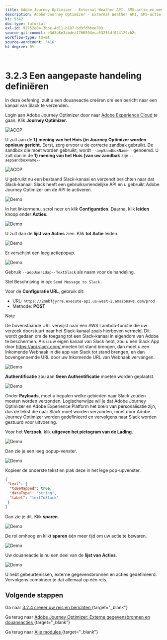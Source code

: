 ```yaml
---
title: Adobe Journey Optimizer - External Weather API, SMS-actie en meer - Aangepaste acties definiëren
description: Adobe Journey Optimizer - External Weather API, SMS-actie en meer - Aangepaste acties definiëren
kt: 5342
doc-type: tutorial
exl-id: 92752e84-3bbe-4d11-b187-bd9fdbbee709
source-git-commit: e3d3b8e3abdea1766594eca53255df024129cb2c
workflow-type: tm+mt
source-wordcount: '416'
ht-degree: 0%

---
```


# 3.2.3 Een aangepaste handeling definiëren

In deze oefening, zult u een douaneactie creëren om een bericht naar een kanaal van Slack te verzenden.

Login aan Adobe Journey Optimizer door naar [ Adobe Experience Cloud ](https://experience.adobe.com) te gaan. Klik **Journey Optimizer**.

![ ACOP ](./../../../../modules/delivery-activation/ajo-b2c/ajob2c-1/images/acophome.png)

U zult aan de **1&rbrace; mening van het Huis {in Journey Optimizer worden opnieuw gericht.** Eerst, zorg ervoor u de correcte zandbak gebruikt. De sandbox die moet worden gebruikt, wordt `--aepSandboxName--` genoemd. U zult dan in de **1} mening van het Huis &lbrace;van uw zandbak** zijn.`--aepSandboxName--`

![ ACOP ](./../../../../modules/delivery-activation/ajo-b2c/ajob2c-1/images/acoptriglp.png)

U gebruikt nu een bestaand Slack-kanaal en verzendt berichten naar dat Slack-kanaal. Slack heeft een gebruiksvriendelijke API en u gebruikt Adobe Journey Optimizer om de API te activeren.

![ Demo ](./images/slack.png)

In het linkermenu, scrol neer en klik **Configuraties**. Daarna, klik **leiden** knoop onder **Acties**.

![ Demo ](./images/menuactions.png)

U zult dan de **lijst van Acties** zien. Klik **tot Actie** leiden.

![ Demo ](./images/acthome.png)

Er verschijnt een leeg actiepopup.

![ Demo ](./images/emptyact.png)

Gebruik `--aepUserLdap--TextSlack` als naam voor de handeling.

Stel Beschrijving in op: `Send Message to Slack` .

Voor de **Configuratie URL**, gebruik dit:

- URL: `https://2mnbfjyrre.execute-api.us-west-2.amazonaws.com/prod`
- Methode: **POST**

>[!NOTE]
>
>De bovenstaande URL verwijst naar een AWS Lambda-functie die uw verzoek doorstuurt naar het Slack-kanaal zoals hierboven vermeld. Dit wordt gedaan om de toegang tot een Slack-kanaal in eigendom van Adobe te beschermen. Als u uw eigen kanaal van Slack hebt, zou u een Slack App door [ https://api.slack.com/ ](https://api.slack.com/) moeten tot stand brengen, dan moet u een Inkomende Webhaak in die app van Slack tot stand brengen, en dan bovengenoemde URL door uw Inkomende URL van Webhaak vervangen.

![ Demo ](./images/slackname.png)

**Authentificatie** zou aan **Geen Authentificatie** moeten worden geplaatst.

![ Demo ](./images/slackauth.png)

Onder **Payloads**, moet u bepalen welke gebieden naar Slack zouden moeten worden verzonden. Logischerwijze wil je dat Adobe Journey Optimizer en Adobe Experience Platform het brein van personalisatie zijn, dus de tekst die naar Slack moet worden verzonden, moet door Adobe Journey Optimizer worden gedefinieerd en vervolgens naar Slack worden gestuurd voor uitvoering.

Voor het **Verzoek**, klik **uitgeven het pictogram van de Lading**.

![ Demo ](./images/slackmsgp.png)

Dan zie je een leeg popup-venster.

![ Demo ](./images/slackmsgpopup.png)

Kopieer de onderste tekst en plak deze in het lege pop-upvenster.

```json
{
 "text": {
  "toBeMapped": true,
  "dataType": "string",
  "label": "textToSlack"
 }
}
```

Dan zie je dit. Klik **sparen**.

![ Demo ](./images/slackmsgpopup1.png)

De rol omhoog en klikt **sparen** één meer tijd om uw actie te bewaren.

![ Demo ](./images/slackmsgpopup3.png)

Uw douaneactie is nu een deel van de **lijst van Acties**.

![ Demo ](./images/slackdone.png)

U hebt gebeurtenissen, externe gegevensbronnen en acties gedefinieerd. Vervolgens combineer je dat allemaal op één reis.

## Volgende stappen

Ga naar [ 3.2.4 creeer uw reis en berichten ](./ex4.md){target="_blank"}

Ga terug naar [ Adobe Journey Optimizer: Externe gegevensbronnen en douaneacties ](journey-orchestration-external-weather-api-sms.md){target="_blank"}

Ga terug naar [ Alle modules ](./../../../../overview.md){target="_blank"}
